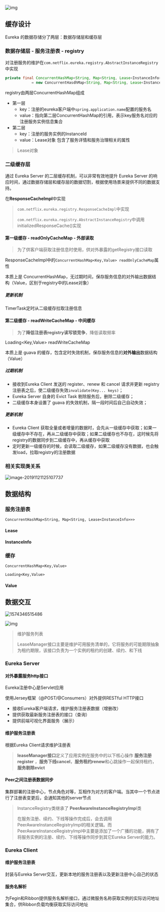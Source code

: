 ![img](assets/8458706-df1cd20c56e7ca51.png)

## 缓存设计

Eureka 的数据存储分了两层：数据存储层和缓存层

### 数据存储层 - 服务注册表 - registry

对注册服务的维护在`com.netflix.eureka.registry.AbstractInstanceRegistry`中实现

```java
private final ConcurrentHashMap<String, Map<String, Lease<InstanceInfo>>> registry
            = new ConcurrentHasdhMap<String, Map<String, Lease<InstanceInfo>>>();
```

registry由两层ConcurrentHashMap组成

- 第一层
  - key：注册的eureka客户端中`spring.application.name`配置的服务名
  - value：指向第二层ConcurrentHashMap的引用，表示key服务名对应的注册服务实例信息集合
- 第二层
  - key：注册的服务实例的InstanceId
  - value：Lease对象 包含了服务详情和服务治理相关的属性  

> Lease对象

### 二级缓存层 

通过 Eureka Server 的二层缓存机制，可以非常有效地提升 Eureka Server 的响应时间，通过数据存储层和缓存层的数据切割，根据使用场景来提供不同的数据支持。

在**ResponseCacheImpl**中实现

> `com.netflix.eureka.registry.ResponseCacheImpl`中实现
>
> `com.netflix.eureka.registry.AbstractInstanceRegistry`中调用initializedResponseCache()实现

#### 第一级缓存 - readOnlyCacheMap - 外部读取

> 为了供客户端获取注册信息时使用，供对外暴露的getRegistry接口读取

ResponseCacheImpl中的`ConcurrentHashMap<Key,Value> readOnlyCacheMap`属性

本质上是 ConcurrentHashMap，无过期时间，保存服务信息的对外输出数据结构（Value，区别于registry中的Lease对象）

##### 更新机制

TimerTask定时从二级缓存拉取注册信息

#### 第二级缓存 - readWriteCacheMap - 中间缓存

> 为了**降低注册表registry读写锁竞争**，降低读取频率

 Loading<Key,Value> readWriteCacheMap

本质上是 guava 的缓存，包含定时失效机制，保存服务信息的**对外输出**数据结构（Value） 

##### 过期机制

- 接收到Eureka Client 发送的 register、renew 和 cancel 请求并更新 registry 注册表之后，使二级缓存失效`invalidate(Key... keys)`；
- Eureka Server 自身的 Evict Task 剔除服务后，删除二级缓存；
- 二级缓存本身设置了 guava 的失效机制，隔一段时间后自己自动失效；

##### 更新机制

- Eureka Client 获取全量或者增量的数据时，会先从一级缓存中获取；如果一级缓存中不存在，再从二级缓存中获取；如果二级缓存也不存在，这时候先将registry的数据同步到二级缓存中，再从缓存中获取
- 定时更新一级缓存的时候，会读取二级缓存，如果二级缓存没有数据，也会触发load，拉取registry的注册数据

### 相关实现类关系

![image-20191121125107737](../4.%E5%88%86%E5%B8%83%E5%BC%8F&%E5%BE%AE%E6%9C%8D%E5%8A%A1/assets/image-20191121125107737.png)

## 数据结构

### 服务注册表

`ConcurrentHashMap<String, Map<String, Lease<InstanceInfo>>>`

#### Lease

#### InstanceInfo

### 缓存

`ConcurrentHashMap<Key,Value>`

`Loading<Key,Value>`

#### Value

## 数据交互

![1574346515486](assets/1574346515486.png)



![img](assets/1158841-20190704115343832-1380910507.png)

> 维护服务列表
>
> LeaseManager接口主要是维护可用服务清单的，它将服务的可能期限抽象为租约期限，该接口负责为一个实例的租约的创建、续约、和下线 

### Eureka Server

#### 对外暴露服务http接口

Eureka注册中心是Servlet应用

使用Jersey框架（@POST/@Consumers）对外提供RESTful HTTP接口

- 接收Eureka客户端请求，维护服务注册表数据（增删改）
- 提供获取最新服务注册表的接口（查询）
- 提供前端可视化界面服务（展示）

#### 维护服务注册表

根据Eureka Client请求维护注册表

> **leaseManager接口**定义了应用实例在服务中的以下核心操作
>  **服务注册register** ，**服务下线cancel**，**服务租约renew**和心跳操作一起保持租约，**服务剔除evict** 

#### Peer之间注册表数据同步

集群部署的注册中心，节点角色对等，互相作为对方的客户端。当其中一个节点进行了注册表变更后，会通知其他的server节点

> InstanceRegistry类继承了 **PeerAwareInstanceRegistryImp**l类
>
> 在服务注册、续约、下线等操作完成后，会去调用PeerAwareInstanceRegistryImpl的相关逻辑。而PeerAwareInstanceRegistryImpl中主要是添加了一个广播的功能，拥有了将服务实例的注册、续约、下线等操作同步到其它Eureka Server的能力。

### Eureka Client

#### 维护服务注册表

封装与Eureka Server交互，更新本地的服务注册表以及更新注册中心自己的状态

#### 服务名解析

为Fegin和Ribbon提供服务名解析接口，通过微服务名称获取实例的实际访问地址集合，供Ribbon负载均衡获取实际访问地址